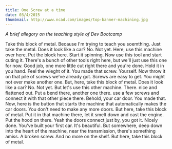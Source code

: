 ```yaml
---
title: One Screw at a time
date: 03/4/2015
thumbnail: http://www.ncad.com/images/top-banner-machining.jpg
---
```


_A brief allegory on the teaching style of Dev Bootcamp_

Take this block of metal. Because I'm trying to teach you soemthing. Just take the metal. Does it look like a car? No. Not yet.
  Here, use this machine over here. Put the block here. Start it spinning. Now use this tool and start cuting it. There's a bunch of other tools right here, but we'll just use this one for now. Good job, one more little cut right there and you're done. Hold it in you hand. Feel the wieght of it. You made that screw. Yourself.
  Now throw it on that pile of screws we've already got. Screws are easy to get. You might not ever make another one.
  But, here, take this block of metal. Does it look like a car? No. Not yet. But let's use this other machine. There. nice and flattened out. Put a bend there, another one there. use a few screws and connect it with that other piece there.
  Behold, your car door. You made that. Now, here is the button that starts the machine that automatically makes the car doors. You don't need to make any more doors.
  But here, take this block of metal. Put it in that machine there, let it smelt down and cast the engine. Put the hood on there. Yeah the doors connect just by, you got it. Nicely done. You've built your first car. It's beautiful.
  But somewhere, deep down into the heart of the machine, near the transmission, there's something amiss. A broken screw. And no more on the shelf.
  But here, take this block of metal.
